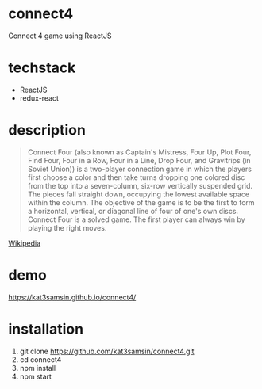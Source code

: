 # connect4
Connect 4 game using ReactJS

# techstack
- ReactJS
- redux-react

# description
> Connect Four (also known as Captain's Mistress, Four Up, Plot Four, Find Four, Four in a Row, Four in a Line, Drop Four, and Gravitrips (in Soviet Union)) is a two-player connection game in which the players first choose a color and then take turns dropping one colored disc from the top into a seven-column, six-row vertically suspended grid. The pieces fall straight down, occupying the lowest available space within the column. The objective of the game is to be the first to form a horizontal, vertical, or diagonal line of four of one's own discs. Connect Four is a solved game. The first player can always win by playing the right moves.

[Wikipedia](https://en.wikipedia.org/wiki/Connect_Four)

# demo
https://kat3samsin.github.io/connect4/

# installation
1. git clone https://github.com/kat3samsin/connect4.git
2. cd connect4
3. npm install
4. npm start
